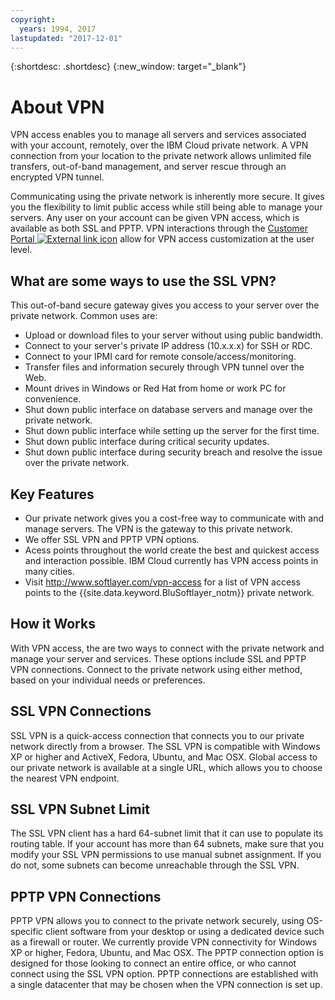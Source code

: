 ```yaml
---
copyright:
  years: 1994, 2017
lastupdated: "2017-12-01"
---
```


{:shortdesc: .shortdesc}
{:new_window: target="_blank"}

# About VPN

VPN access enables you to manage all servers and services associated with your account, remotely, over the IBM Cloud private network. A VPN connection from your location to the private network allows unlimited file transfers, out-of-band management, and server rescue through an encrypted VPN tunnel. 

Communicating using the private network is inherently more secure. It gives you the flexibility to limit public access while still being able to manage your servers. Any user on your account can be given VPN access, which is available as both SSL and PPTP. VPN interactions through the [Customer Portal ![External link icon](../../icons/launch-glyph.svg "External link icon")](https://control.softlayer.com/) allow for VPN access customization at the user level.

## What are some ways to use the SSL VPN?

This out-of-band secure gateway gives you access to your server over the private network. Common uses are:

* Upload or download files to your server without using public bandwidth.
* Connect to your server's private IP address (10.x.x.x) for SSH or RDC.
* Connect to your IPMI card for remote console/access/monitoring.
* Transfer files and information securely through VPN tunnel over the Web.
* Mount drives in Windows or Red Hat from home or work PC for convenience.
* Shut down public interface on database servers and manage over the private network.
* Shut down public interface while setting up the server for the first time.
* Shut down public interface during critical security updates.
* Shut down public interface during security breach and resolve the issue over the private network.

## Key Features

 * Our private network gives you a cost-free way to communicate with and manage servers. The VPN is the gateway to this private network.
 * We offer SSL VPN and PPTP VPN options.
 * Acess points throughout the world create the best and quickest access and interaction possible. IBM Cloud currently has VPN access points in many cities.
 * Visit http://www.softlayer.com/vpn-access for a list of VPN access points to the {{site.data.keyword.BluSoftlayer_notm}} private network.
 
## How it Works

With VPN access, the are two ways to connect with the private network and manage your server and services. These options include SSL and PPTP VPN connections. Connect to the private network using either method, based on your individual needs or preferences.
 
## SSL VPN Connections

SSL VPN is a quick-access connection that connects you to our private network directly from a browser. The SSL VPN is compatible with Windows XP or higher and ActiveX, Fedora, Ubuntu, and Mac OSX. Global access to our private network is available at a single URL, which allows you to choose the nearest VPN endpoint.

## SSL VPN Subnet Limit 

The SSL VPN client has a hard 64-subnet limit that it can use to populate its routing table. If your account has more than 64 subnets, make sure that you modify your SSL VPN permissions to use manual subnet assignment. If you do not, some subnets can become unreachable through the SSL VPN.

## PPTP VPN Connections

PPTP VPN allows you to connect to the private network securely, using OS-specific client software from your desktop or using a dedicated device such as a firewall or router. We currently provide VPN connectivity for Windows XP or higher, Fedora, Ubuntu, and Mac OSX. The PPTP connection option is designed for those looking to connect an entire office, or who cannot connect using the SSL VPN option. PPTP connections are established with a single datacenter that may be chosen when the VPN connection is set up.
